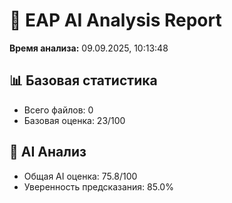 # 🤖 EAP AI Analysis Report

**Время анализа:** 09.09.2025, 10:13:48

## 📊 Базовая статистика
- Всего файлов: 0
- Базовая оценка: 23/100

## 🧠 AI Анализ
- Общая AI оценка: 75.8/100
- Уверенность предсказания: 85.0%
